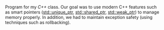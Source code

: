 Program for my *C++* class. Our goal was to use modern C++ features such as smart pointers ([std::unique_ptr](https://en.cppreference.com/w/cpp/memory/unique_ptr), [std::shared_ptr](https://en.cppreference.com/w/cpp/memory/shared_ptr), [std::weak_ptr](https://en.cppreference.com/w/cpp/memory/weak_ptr)) to manage memory properly. In addition, we had to maintain exception safety (using techniques such as rollbacking).
